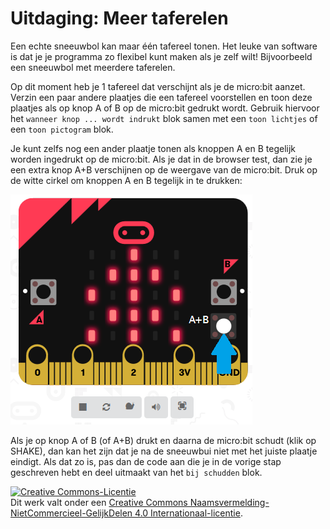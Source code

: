 # Uitdaging: Meer taferelen

Een echte sneeuwbol kan maar één tafereel tonen. Het leuke van software is dat je je programma zo flexibel kunt maken als je zelf wilt! Bijvoorbeeld een sneeuwbol met meerdere taferelen.

Op dit moment heb je 1 tafereel dat verschijnt als je de micro:bit aanzet. Verzin een paar andere plaatjes die een tafereel voorstellen en toon deze plaatjes als op knop A of B op de micro:bit gedrukt wordt. Gebruik hiervoor het `wanneer knop ... wordt indrukt` blok samen met een `toon lichtjes` of een `toon pictogram` blok.

Je kunt zelfs nog een ander plaatje tonen als knoppen A en B tegelijk worden ingedrukt op de micro:bit. Als je dat in de browser test, dan zie je een extra knop A+B verschijnen op de weergave van de micro:bit. Druk op de witte cirkel om knoppen A en B tegelijk in te drukken:

![knop A+B](images/knop-A+B.png)

Als je op knop A of B (of A+B) drukt en daarna de micro:bit schudt (klik op SHAKE), dan kan het zijn dat je na de sneeuwbui niet met het juiste plaatje eindigt. Als dat zo is, pas dan de code aan die je in de vorige stap geschreven hebt en deel uitmaakt van het `bij schudden` blok.



<a rel="license" href="http://creativecommons.org/licenses/by-nc-sa/4.0/"><img alt="Creative Commons-Licentie" style="border-width:0" src="https://i.creativecommons.org/l/by-nc-sa/4.0/88x31.png" /></a><br />Dit werk valt onder een <a rel="license" href="http://creativecommons.org/licenses/by-nc-sa/4.0/deed.nl">Creative Commons Naamsvermelding-NietCommercieel-GelijkDelen 4.0 Internationaal-licentie</a>.
